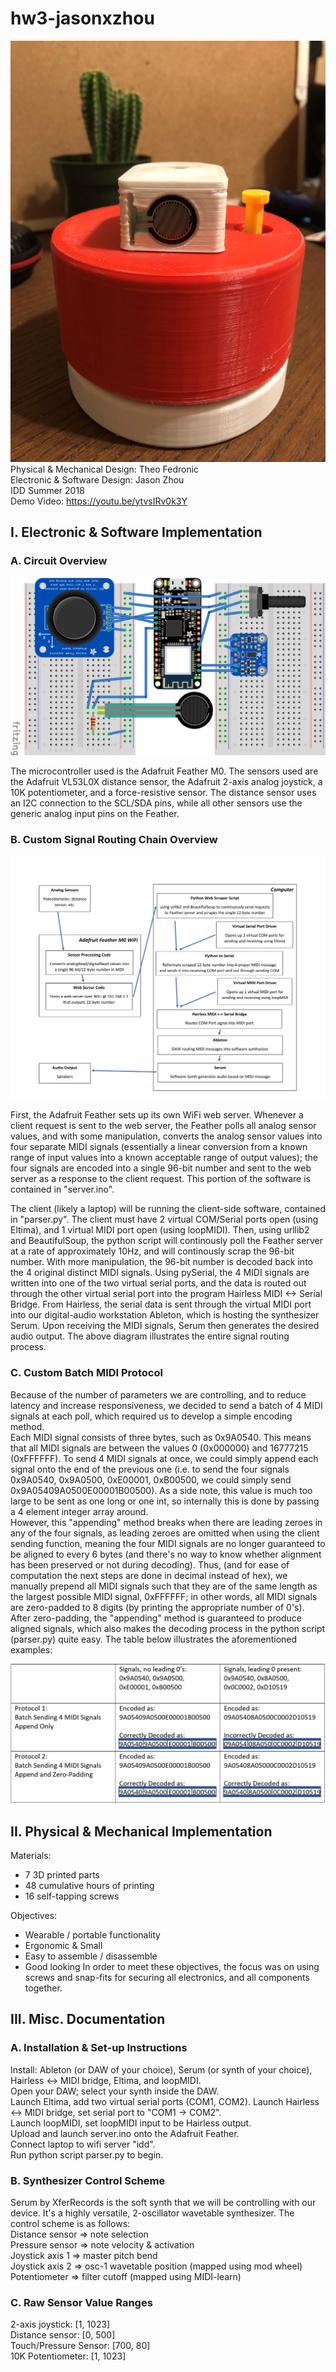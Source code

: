 # hw3-jasonxzhou
![alt text](https://github.com/IDD-su18/hw3-jasonxzhou/blob/master/misc/image037.jpg)
Physical & Mechanical Design: Theo Fedronic  
Electronic & Software Design: Jason Zhou   
IDD Summer 2018  
Demo Video: https://youtu.be/ytvsIRv0k3Y

## I. Electronic & Software Implementation	
### A. Circuit Overview
![alt text](https://github.com/IDD-su18/hw3-jasonxzhou/blob/master/misc/circuit.png)

The microcontroller used is the Adafruit Feather M0. The sensors used are the Adafruit VL53L0X distance sensor, the Adafruit 2-axis analog joystick, a 10K potentiometer, and a force-resistive sensor. The distance sensor uses an I2C connection to the SCL/SDA pins, while all other sensors use the generic analog input pins on the Feather.

### B. Custom Signal Routing Chain Overview
![alt text](https://github.com/IDD-su18/hw3-jasonxzhou/blob/master/misc/routing-1.jpg)

First, the Adafruit Feather sets up its own WiFi web server. Whenever a client request is sent to the web server, the Feather polls all analog sensor values, and with some manipulation, converts the analog sensor values into four separate MIDI signals (essentially a linear conversion from a known range of input values into a known acceptable range of output values); the four signals are encoded into a single 96-bit number and sent to the web server as a response to the client request. This portion of the software is contained in "server.ino". 

The client (likely a laptop) will be running the client-side software, contained in "parser.py". The client must have 2 virtual COM/Serial ports open (using Eltima), and 1 virtual MIDI port open (using loopMIDI). Then, using urllib2 and BeautifulSoup, the python script will continously poll the Feather server at a rate of approximately 10Hz, and will continously scrap the 96-bit number. With more manipulation, the 96-bit number is decoded back into the 4 original distinct MIDI signals. Using pySerial, the 4 MIDI signals are written into one of the two virtual serial ports, and the data is routed out through the other virtual serial port into the program Hairless MIDI <-> Serial Bridge. From Hairless, the serial data is sent through the virtual MIDI port into our digital-audio workstation Ableton, which is hosting the synthesizer Serum. Upon receiving the MIDI signals, Serum then generates the desired audio output. The above diagram illustrates the entire signal routing process.

### C. Custom Batch MIDI Protocol
Because of the number of parameters we are controlling, and to reduce latency and increase responsiveness, we decided to send a batch of 4 MIDI signals at each poll, which required us to develop a simple encoding method.  
Each MIDI signal consists of three bytes, such as 0x9A0540. This means that all MIDI signals are between the values 0 (0x000000) and 16777215 (0xFFFFFF). To send 4 MIDI signals at once, we could simply append each signal onto the end of the previous one (i.e. to send the four signals 0x9A0540, 0x9A0500, 0xE00001, 0xB00500, we could simply send 0x9A05409A0500E00001B00500). As a side note, this value is much too large to be sent as one long or one int, so internally this is done by passing a 4 element integer array around.  
However, this "appending" method breaks when there are leading zeroes in any of the four signals, as leading zeroes are omitted when using the client sending function, meaning the four MIDI signals are no longer guaranteed to be aligned to every 6 bytes (and there's no way to know whether alignment has been preserved or not during decoding). Thus, (and for ease of computation the next steps are done in decimal instead of hex), we manually prepend all MIDI signals such that they are of the same length as the largest possible MIDI signal, 0xFFFFFF; in other words, all MIDI signals are zero-padded to 8 digits (by printing the appropriate number of 0's). After zero-padding, the "appending" method is guaranteed to produce aligned signals, which also makes the decoding process in the python script (parser.py) quite easy. The table below illustrates the aforementioned examples: 

![alt text](https://github.com/IDD-su18/hw3-jasonxzhou/blob/master/misc/zeropad.png)

## II. Physical & Mechanical Implementation
Materials:
- 7 3D printed parts
- 48 cumulative hours of printing
- 16 self-tapping screws

Objectives:
- Wearable / portable functionality
- Ergonomic & Small
- Easy to assemble / disassemble
- Good looking
In order to meet these objectives, the focus was on using screws and snap-fits for securing all
electronics, and all components together.

## III. Misc. Documentation

### A. Installation & Set-up Instructions
Install: Ableton (or DAW of your choice), Serum (or synth of your choice), Hairless <-> MIDI bridge, Eltima, and loopMIDI.  
Open your DAW; select your synth inside the DAW.  
Launch Eltima, add two virtual serial ports (COM1, COM2). 
Launch Hairless <-> MIDI bridge, set serial port to "COM1 -> COM2".  
Launch loopMIDI, set loopMIDI input to be Hairless output.   
Upload and launch server.ino onto the Adafruit Feather.  
Connect laptop to wifi server "idd".      
Run python script parser.py to begin.  

### B. Synthesizer Control Scheme
Serum by XferRecords is the soft synth that we will be controlling with our device. It's a highly versatile, 2-oscillator wavetable synthesizer.
The control scheme is as follows:  
Distance sensor => note selection  
Pressure sensor => note velocity & activation     
Joystick axis 1 => master pitch bend  
Joystick axis 2 => osc-1 wavetable position (mapped using mod wheel)  
Potentiometer => filter cutoff (mapped using MIDI-learn)  
  
### C. Raw Sensor Value Ranges  
2-axis joystick: [1, 1023]  
Distance sensor: [0, 500]  
Touch/Pressure Sensor: [700, 80]  
10K Potentiometer: [1, 1023]  
 
